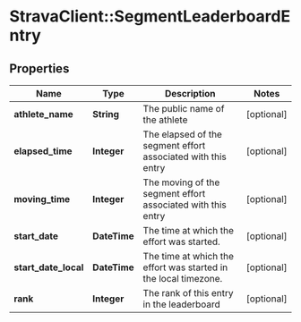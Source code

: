 # StravaClient::SegmentLeaderboardEntry

## Properties
Name | Type | Description | Notes
------------ | ------------- | ------------- | -------------
**athlete_name** | **String** | The public name of the athlete | [optional] 
**elapsed_time** | **Integer** | The elapsed of the segment effort associated with this entry | [optional] 
**moving_time** | **Integer** | The moving of the segment effort associated with this entry | [optional] 
**start_date** | **DateTime** | The time at which the effort was started. | [optional] 
**start_date_local** | **DateTime** | The time at which the effort was started in the local timezone. | [optional] 
**rank** | **Integer** | The rank of this entry in the leaderboard | [optional] 


